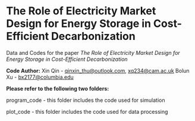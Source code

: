 # The Role of Electricity Market Design for Energy Storage in Cost-Efficient Decarbonization

Data and Codes for the paper _The Role of Electricity Market Design for Energy Storage in Cost-Efficient Decarbonization_

**Code Author:**
	Xin Qin - qinxin_thu@outlook.com, xq234@cam.ac.uk
	Bolun Xu - bx2177@columbia.edu

**Please refer to the following two folders:**

program_code - this folder includes the code used for simulation


plot_code    - this folder includes the code used for data processing

